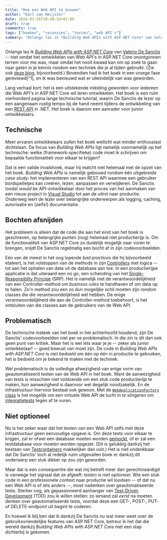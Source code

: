 ```yaml
---
title: "Hoe een Web API te bouwen"
author: "Karl van Heijster"
date: 2024-01-26T10:48:54+01:00
draft: true
comments: true
tags: ["boeken", "recensies", "testen", "web API's"]
summary: "Onlangs las ik *Building Web APIs with ASP.NET Core* van Valerio De Sanctis -- niet omdat het ontwikkelen van Web API's in ASP.NET Core onontgonnen terrein voor me was, maar omdat het nooit kwaad kan om op zoek te gaan naar gaten in je kennis rondom een techniek die je al tijden gebruikt. Bovendien had ik het boek in een vroege fase gereviewd, en ik was benieuwd wat er uiteindelijk van was geworden."
---
```


Onlangs las ik [*Building Web APIs with ASP.NET Core*](https://www.manning.com/books/building-web-apis-with-asp-net-core) van [Valerio De Sanctis](https://mvp.microsoft.com/en-US/mvp/profile/f42bd1d8-aa90-e811-813c-3863bb2bca60) -- niet omdat het ontwikkelen van Web API's in ASP.NET Core onontgonnen terrein voor me was, maar omdat het nooit kwaad kan om op zoek te gaan naar gaten in je kennis rondom een techniek die je al tijden gebruikt. (Zie ook [deze blog](/blog/23/07/deze-blog-bevat-tooltips/ "'Deze blog bevat tooltips'"), bijvoorbeeld.) Bovendien had ik het boek in een vroege fase gereviewd[^1], en ik was benieuwd wat er uiteindelijk van was geworden. 


Lang verhaal kort: het is een uitstekende inleiding geworden voor iedereen die Web API's in ASP.NET Core wil leren ontwikkelen. Het boek is een ruim vierhonderd pagina lange technische tutorial, waarin De Sanctis de lezer op een aangenaam rustig tempo bij de hand neemt tijdens de ontwikkeling van een [REST API](https://en.wikipedia.org/wiki/REST "'REST', Wikipedia") in .NET. Het boek is daarom een aanrader voor junior ontwikkelaars.


## Technische


Meer ervaren ontwikkelaars zullen het boek wellicht wat minder enthousiast dichtslaan. De focus van *Building Web APIs* ligt namelijk voornamelijk op het technische: welke (framework-specifieke) code moet ik schrijven om bepaalde functionaliteit voor elkaar te krijgen? 


Dat is een valide invalshoek, maar hij matcht niet helemaal met de opzet van het boek. *Building Web APIs* is namelijk gebouwd rondom één uitgebreide *case study*: het implementeren van een REST API waarmee een gebruiker bordspelletjes kan creëren, lezen, aanpassen en verwijderen. De Sanctis loodst *would be* API-ontwikkelaar door het proces van het aanmaken van een nieuw project in [Visual Studio](https://visualstudio.microsoft.com/) tot aan de uitrol naar productie. Onderweg leert de lezer over belangrijke onderwerpen als logging, caching, autorisatie en (zelfs!) documentatie.


## Bochten afsnijden


Het probleem is alleen dat de code die aan het eind van het boek is geschreven, op belangrijke punten (nog) helemaal niet productierijp is. Om de functionaliteit van ASP.NET Core zo duidelijk mogelijk naar voren te brengen, snijdt De Sanctis regelmatig een bocht af in zijn codevoorbeelden. 


Eén van de meest in het oog lopende *bad practices* die hij bijvoorbeeld etaleert, is het volstoppen van de methods in zijn [Controllers](https://learn.microsoft.com/en-us/aspnet/core/web-api/ "'Create web APIs with ASP.NET Core', Microsoft documentatie") met logica -- tot aan het ophalen van data uit de database aan toe. In een productierijpe applicatie is dat uiteraard een *no go*, een schending van het [Single-Responsiblity Principe](/tags/single-responsibility-principe/ "Blogs met de tag 'single-responsibility principe'") (SRP). Het is namelijk niet de verantwoordelijkheid van een Controller-method om *business rules* te handhaven of om data op te halen. Zo'n method zou een zo dun mogelijke schil moeten zijn rondom classes die die verantwoordelijkheid wél hebben. De enige verantwoordelijkheid die aan de Controller-method toebehoort, is het ontsluiten van die classes aan de gebruikers van de Web API.


## Problematisch


De technische insteek van het boek in het achterhoofd houdend, zijn De Sanctis' codevoorbeelden niet per se problematisch. In die zin is dit dan ook geen punt van kritiek. Maar het is wel iets waar je je -- zeker als junior ontwikkelaar! -- goed bewust van moet zijn. De code in *Building Web APIs with ASP.NET Core* is *niet* bedoeld om één op één in productie te gebruiken, het is bedoeld om je bekend te maken met de techniek.


Wel problematisch is de volledige afwezigheid van enige vorm van geautomatiseerd testen van de Web API in het boek. Want de aanwezigheid van tests is misschien niet voldoende om een stuk code productierijp te maken, hun aanwezigheid is daarvoor wel degelijk noodzakelijk. En de infrastructuur hiervoor bestaat ook gewoon. Met de [`WebApplicationFactory` class](https://learn.microsoft.com/en-us/dotnet/api/microsoft.aspnetcore.mvc.testing.webapplicationfactory-1 "'WebApplicationFactory<TEntryPoint> Class', Microsoft documentatie") is het mogelijk om een virtuele Web API de lucht in te slingeren om [integratietests](/tags/integratietests/ "Blogs met de tag 'integratietests'") tegen af te vuren.


## Niet optioneel


Nu is het zeker waar dat het testen van een Web API zelfs met deze infrastructuur geen eenvoudige opgave is. Om deze tests voor elkaar te krijgen, zal er ofwel een database moeten worden [gemockt](/tags/mocks/ "Blogs met de tag 'mocks'"), of er zal een testdatabase voor moeten worden opgezet. (Dit is gelukkig dankzij het bestaan van [Testcontainers](https://testcontainers.com/) makkelijker dan ooit.) Het is niet ondenkbaar dat De Sanctis' toch al redelijk ruim uitgevallen boek er dankzij dit onderwerp een stuk dikker op zou zijn geworden.


Maar dat is een consequentie die wat mij betreft meer dan gerechtvaardigd is vanwege het signaal dat ze afgeeft: *testen is niet optioneel*. Wie een stuk code in een professionele context naar productie wil loodsen -- of dat nu een Web API is of iets anders --, *moet* nadenken over geautomatiseerde tests. Sterker nog, als gepassioneerd aanhanger van [Test-Driven Development](/tags/test-driven-development/ "Blogs met de tag 'test-driven development'") (TDD) zou ik willen stellen: zo iemand zal *eerst* na moeten denken over geautomatiseerde tests, voordat deze een GET-, POST-, PUT- of DELETE-endpoint uit begint te coderen.


En hoewel ik blij ben dat ik dankzij De Sanctis nu wat meer weet over de gebruiksvriendelijke features van ASP.NET Core, betreur ik het dat die wereld dankzij *Building Web APIs with ASP.NET Core* niet een stap dichterbij is gekomen.
